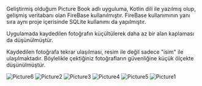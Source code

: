 Geliştirmiş olduğum Picture Book adlı uyguluma, Kotlin dili ile yazılmış olup, gelişmiş veritabanı olan FireBase kullanılmıştır. 
FireBase kullanımının yanı sıra aynı proje içerisinde SQLite kullanımı da yapılmıştır.

Uygulamada kaydedilen fotoğrafın küçültülerek daha az bir alan kaplaması da düşünülmüştür. 

Kaydedilen fotoğrafa tekrar ulaşılması, resim ile değil sadece "isim" ile  ulaşılmaktadır. Böylelikle çektiğiniz fotoğrafların güvenliğine küçük ölçekte düşünülmüştür. 



![Picture6](https://user-images.githubusercontent.com/63968714/105243050-92650400-5b7f-11eb-9e8b-7d2850da598a.PNG)
![Picture2](https://user-images.githubusercontent.com/63968714/105243061-95f88b00-5b7f-11eb-9982-10e4f6eeb592.PNG)
![Picture3](https://user-images.githubusercontent.com/63968714/105243063-95f88b00-5b7f-11eb-89c4-efd883c40196.PNG)
![Picture4](https://user-images.githubusercontent.com/63968714/105243065-96912180-5b7f-11eb-8fb2-6d78db734a48.PNG)
![Picture5](https://user-images.githubusercontent.com/63968714/105243066-9729b800-5b7f-11eb-9261-f6de3d7b1b41.PNG)
![Picture1](https://user-images.githubusercontent.com/63968714/105243068-97c24e80-5b7f-11eb-9c81-8659b4d4192c.PNG)

